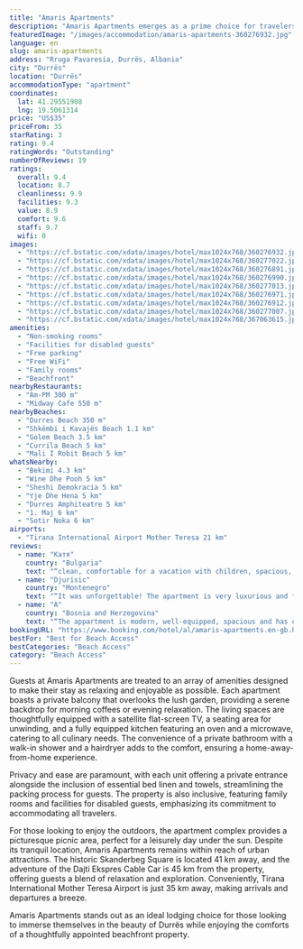 ```yaml
---
title: "Amaris Apartments"
description: "Amaris Apartments emerges as a prime choice for travelers seeking the perfect blend of comfort and convenience in Durrës."
featuredImage: "/images/accommodation/amaris-apartments-360276932.jpg"
language: en
slug: amaris-apartments
address: "Rruga Pavaresia, Durrës, Albania"
city: "Durrës"
location: "Durrës"
accommodationType: "apartment"
coordinates:
  lat: 41.29551908
  lng: 19.5061314
price: "US$35"
priceFrom: 35
starRating: 3
rating: 9.4
ratingWords: "Outstanding"
numberOfReviews: 19
ratings:
  overall: 9.4
  location: 8.7
  cleanliness: 9.9
  facilities: 9.3
  value: 8.9
  comfort: 9.6
  staff: 9.7
  wifi: 0
images:
  - "https://cf.bstatic.com/xdata/images/hotel/max1024x768/360276932.jpg?k=ee6443397c82d1649a423e7e85d00c47fb90c0be635a07430bca95197331349b&o=&hp=1"
  - "https://cf.bstatic.com/xdata/images/hotel/max1024x768/360277022.jpg?k=6c90d2d3f8d47dab72dc4f73405e2a1fca0825359d89f890f6d2b3e12fc2c50c&o=&hp=1"
  - "https://cf.bstatic.com/xdata/images/hotel/max1024x768/360276891.jpg?k=9e289c88ccc5736453ce66e79f9c937a1ebbad77dc75b35d88444821e5c3d365&o=&hp=1"
  - "https://cf.bstatic.com/xdata/images/hotel/max1024x768/360276990.jpg?k=76269139f950384bea5d61a7d15c860013e4683289e1be89ed9bcce3da198448&o=&hp=1"
  - "https://cf.bstatic.com/xdata/images/hotel/max1024x768/360277013.jpg?k=a116d21d809c015c61f06923c80de36c454e703a677a371192df1bc0e94aeebb&o=&hp=1"
  - "https://cf.bstatic.com/xdata/images/hotel/max1024x768/360276971.jpg?k=cee88a45622fd983891d50fef82772f953e8a153f7525135c469da48fc9dc189&o=&hp=1"
  - "https://cf.bstatic.com/xdata/images/hotel/max1024x768/360276912.jpg?k=84ffa99dd179fe9a79308a2295d8396acf3d4f64d1c0ff1905d6397fc53865b9&o=&hp=1"
  - "https://cf.bstatic.com/xdata/images/hotel/max1024x768/360277007.jpg?k=45d3005ad3d7e411da349238d6e85855193288958cac44e816b96579edc4b2de&o=&hp=1"
  - "https://cf.bstatic.com/xdata/images/hotel/max1024x768/367063615.jpg?k=7f022119ab29d2243ba7c92565be2057a1f2594005d219b90def3873aa498b78&o=&hp=1"
amenities:
  - "Non-smoking rooms"
  - "Facilities for disabled guests"
  - "Free parking"
  - "Free WiFi"
  - "Family rooms"
  - "Beachfront"
nearbyRestaurants:
  - "Am-PM 300 m"
  - "Midway Cafe 550 m"
nearbyBeaches:
  - "Durres Beach 350 m"
  - "Shkëmbi i Kavajës Beach 1.1 km"
  - "Golem Beach 3.5 km"
  - "Currila Beach 5 km"
  - "Mali I Robit Beach 5 km"
whatsNearby:
  - "Bekimi 4.3 km"
  - "Wine Dhe Pooh 5 km"
  - "Sheshi Demokracia 5 km"
  - "Yje Dhe Hena 5 km"
  - "Durres Amphiteatre 5 km"
  - "1. Maj 6 km"
  - "Sotir Noka 6 km"
airports:
  - "Tirana International Airport Mother Teresa 21 km"
reviews:
  - name: "Катя"
    country: "Bulgaria"
    text: "“clean, comfortable for a vacation with children, spacious, with a good location! responsive hosts!”"
  - name: "Djurisic"
    country: "Montenegro"
    text: "“It was unforgettable! The apartment is very luxurious and fully equipped with everything you need for a complete vacation. The beaches are spacious and clean, and the sea is incredibly warm. People are kind and friendly. The owner of the...”"
  - name: "A"
    country: "Bosnia and Herzegovina"
    text: "“The appartment is modern, well-equipped, spacious and has everything you might need. It has the washing machine as well and drying rack, which is also a plus. The owner is super nice and always available in case you need anything.”"
bookingURL: "https://www.booking.com/hotel/al/amaris-apartments.en-gb.html?aid=8035640"
bestFor: "Best for Beach Access"
bestCategories: "Beach Access"
category: "Beach Access"
---
```


Guests at Amaris Apartments are treated to an array of amenities designed to make their stay as relaxing and enjoyable as possible. Each apartment boasts a private balcony that overlooks the lush garden, providing a serene backdrop for morning coffees or evening relaxation. The living spaces are thoughtfully equipped with a satellite flat-screen TV, a seating area for unwinding, and a fully equipped kitchen featuring an oven and a microwave, catering to all culinary needs. The convenience of a private bathroom with a walk-in shower and a hairdryer adds to the comfort, ensuring a home-away-from-home experience.

Privacy and ease are paramount, with each unit offering a private entrance alongside the inclusion of essential bed linen and towels, streamlining the packing process for guests. The property is also inclusive, featuring family rooms and facilities for disabled guests, emphasizing its commitment to accommodating all travelers.

For those looking to enjoy the outdoors, the apartment complex provides a picturesque picnic area, perfect for a leisurely day under the sun. Despite its tranquil location, Amaris Apartments remains within reach of urban attractions. The historic Skanderbeg Square is located 41 km away, and the adventure of the Dajti Ekspres Cable Car is 45 km from the property, offering guests a blend of relaxation and exploration. Conveniently, Tirana International Mother Teresa Airport is just 35 km away, making arrivals and departures a breeze.

Amaris Apartments stands out as an ideal lodging choice for those looking to immerse themselves in the beauty of Durrës while enjoying the comforts of a thoughtfully appointed beachfront property.